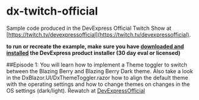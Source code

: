# dx-twitch-official
Sample code produced in the DevExpress Official Twitch Show at [https://twitch.tv/devexpressofficial](https://twitch.tv/devexpressofficial).

**to run or recreate the example, make sure you have [downloaded and installed](https://www.devexpress.com/downloads) the DevExpress product installer (30 day eval or licensed)**

##Episode 1:
You will learn how to implement a Theme toggler to switch between the Blazing Berry and Blazing Berry Dark theme. 
Also take a look in the DxBlazor.UI/DxThemeToggler.razor how to align the default theme with the operating settings and how to change themes on changes in the OS settings (dark/light). Rewatch at [DevExpressOfficial](https://www.twitch.tv/videos/1929711861)


